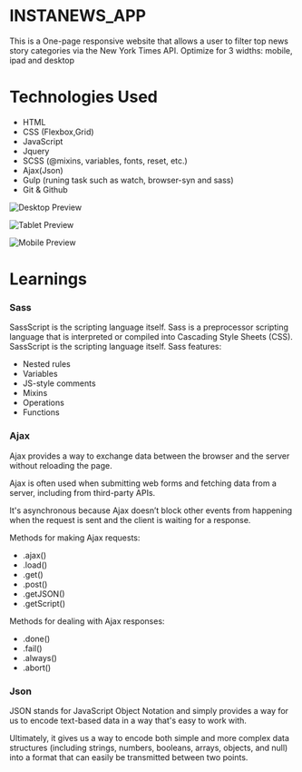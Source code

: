 # INSTANEWS_APP

This is a One-page responsive website that allows a user to filter top news story categories via the New York Times API.
Optimize for 3 widths: mobile, ipad and desktop

# Technologies Used

* HTML
* CSS (Flexbox,Grid)
* JavaScript
* Jquery 
* SCSS (@mixins, variables, fonts, reset, etc.)
* Ajax(Json)
* Gulp (runing task such as watch, browser-syn and sass)
* Git & Github

![Desktop Preview](images/desktop.png)

![Tablet Preview](images/tablet.png)

![Mobile Preview](images/mobile.png)


# Learnings
### Sass
SassScript is the scripting language itself.
Sass is a preprocessor scripting language that is interpreted or compiled into Cascading Style Sheets (CSS). SassScript is the scripting language itself.
Sass features:

- Nested rules
- Variables
- JS-style comments
- Mixins
- Operations
- Functions

### Ajax

Ajax provides a way to exchange data between the browser and the server without reloading the page.

Ajax is often used when submitting web forms and fetching data from a server, including from third-party APIs.

It's asynchronous because Ajax doesn’t block other events from happening when the request is sent and the client is waiting for a response.

Methods for making Ajax requests:

- .ajax()
- .load()
- .get()
- .post()
- .getJSON()
- .getScript()

Methods for dealing with Ajax responses:

- .done()
- .fail()
- .always()
- .abort()

### Json

JSON stands for JavaScript Object Notation and simply provides a way for us to encode text-based data in a way that's easy to work with.

Ultimately, it gives us a way to encode both simple and more complex data structures (including strings, numbers, booleans, arrays, objects, and null) into a format that can easily be transmitted between two points.


